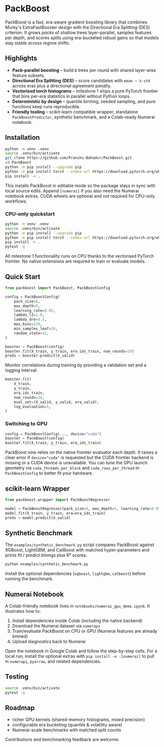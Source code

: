 # PackBoost

PackBoost is a fast, era-aware gradient boosting library that combines Murky's
ExtraFastBooster design with the Directional Era Splitting (DES) criterion.
It grows *packs* of shallow trees layer-parallel, samples features per depth,
and scores splits using era-bucketed robust gains so that models stay stable
across regime shifts.

## Highlights

- **Pack-parallel boosting** – build `B` trees per round with shared layer-wise
  feature subsets.
- **Directional Era Splitting (DES)** – score candidates with
  `mean − λ·std` across eras plus a directional agreement penalty.
- **Vectorised torch histograms** – milestone 1 ships a pure PyTorch frontier
  that bins per-era statistics in parallel without Python loops.
- **Deterministic by design** – quantile binning, seeded sampling, and pure
  functions keep runs reproducible.
- **Friendly tooling** – scikit-learn compatible wrapper, standalone
  `PackBoostPredictor`, synthetic benchmark, and a Colab-ready Numerai notebook.

## Installation

```bash
python -m venv .venv
source .venv/bin/activate
git clone https://github.com/Pranshu-Bahadur/PackBoost.git
cd PackBoost
python -m pip install --upgrade pip
python -m pip install torch --index-url https://download.pytorch.org/whl/cpu
pip install -e .
```

This installs PackBoost in editable mode so the package stays in sync with local
source edits. Append `[numerai]` if you also need the Numerai notebook extras.
CUDA wheels are optional and not required for CPU-only workflows.

### CPU-only quickstart

```bash
python -m venv .venv
source .venv/bin/activate
python -m pip install --upgrade pip
python -m pip install torch --index-url https://download.pytorch.org/whl/cpu
pip install -e .
pytest -q
```

All milestone 1 functionality runs on CPU thanks to the vectorised PyTorch
frontier. No native extensions are required to train or evaluate models.

## Quick Start

```python
from packboost import PackBoost, PackBoostConfig

config = PackBoostConfig(
    pack_size=8,
    max_depth=5,
    learning_rate=0.05,
    lambda_l2=1.0,
    lambda_dro=0.5,
    max_bins=128,
    min_samples_leaf=20,
    random_state=42,
)

booster = PackBoost(config)
booster.fit(X_train, y_train, era_ids_train, num_rounds=20)
preds = booster.predict(X_valid)
```

Monitor correlations during training by providing a validation set and a logging interval:

```python
booster.fit(
    X_train,
    y_train,
    era_ids_train,
    num_rounds=20,
    eval_set=(X_valid, y_valid, era_valid),
    log_evaluation=5,
)
```

### Switching to GPU

```python
config = PackBoostConfig(..., device="cuda")
booster = PackBoost(config)
booster.fit(X_train, y_train, era_ids_train)
```

PackBoost now relies on the native frontier evaluator each depth. It raises a
clear error if `device="cuda"` is requested but the CUDA frontier backend is
missing or a CUDA device is unavailable. You can tune the GPU launch geometry
via `cuda_threads_per_block` and `cuda_rows_per_thread` in `PackBoostConfig` to
better fit your hardware.

## scikit-learn Wrapper

```python
from packboost.wrapper import PackBoostRegressor

model = PackBoostRegressor(pack_size=8, max_depth=5, learning_rate=0.05)
model.fit(X_train, y_train, era=era_ids_train)
preds = model.predict(X_valid)
```

## Synthetic Benchmark

The `examples/synthetic_benchmark.py` script compares PackBoost against
XGBoost, LightGBM, and CatBoost with matched hyper-parameters and prints fit /
predict timings plus R² scores.

```bash
python examples/synthetic_benchmark.py
```

Install the optional dependencies (`xgboost`, `lightgbm`, `catboost`) before
running the benchmark.

## Numerai Notebook

A Colab-friendly notebook lives in `notebooks/numerai_gpu_demo.ipynb`. It
illustrates how to:

1. Install dependencies inside Colab (including the native backend)
2. Download the Numerai dataset via `numerapi`
3. Train/evaluate PackBoost on CPU or GPU (Numerai features are already binned)
4. Upload diagnostics back to Numerai

Open the notebook in Google Colab and follow the step-by-step cells. For a local
run, install the optional extras with `pip install -e .[numerai]` to pull in
`numerapi`, `pyarrow`, and related dependencies.

## Testing

```bash
source .venv/bin/activate
pytest -q
```

## Roadmap

- richer GPU kernels (shared-memory histograms, mixed precision)
- configurable era bucketing (quantile & volatility aware)
- Numerai-scale benchmarks with matched split counts

Contributions and benchmarking feedback are welcome.
